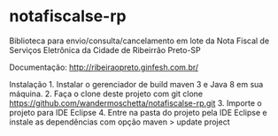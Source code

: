 # notafiscalse-rp

Biblioteca para envio/consulta/cancelamento em lote da Nota Fiscal de Serviços Eletrônica da Cidade de Ribeirrão Preto-SP

Documentação:
  http://ribeiraopreto.ginfesh.com.br/  
  
Instalação
    1. Instalar o gerenciador de build maven 3 e Java 8 em sua máquina.
    2. Faça o clone deste projeto com git clone https://github.com/wandermoschetta/notafiscalse-rp.git
    3. Importe o projeto para IDE Eclipse
    4. Entre na pasta do projeto pela IDE Eclipse e instale as dependências com opção maven > update project  
